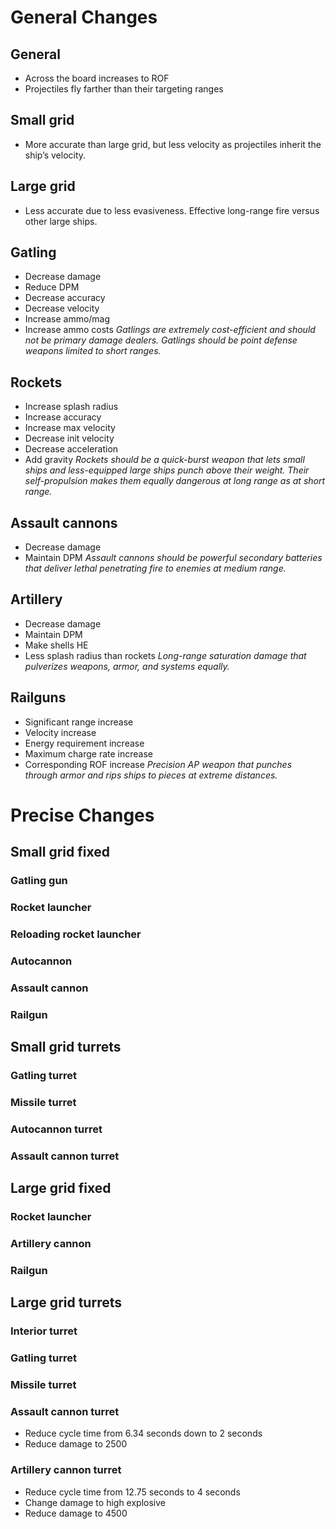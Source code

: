 # General Changes

## General
- Across the board increases to ROF
- Projectiles fly farther than their targeting ranges
## Small grid
- More accurate than large grid, but less velocity as projectiles inherit the ship’s velocity.
## Large grid
- Less accurate due to less evasiveness. Effective long-range fire versus other large ships.
## Gatling
- Decrease damage
 - Reduce DPM
- Decrease accuracy
- Decrease velocity
- Increase ammo/mag
- Increase ammo costs
*Gatlings are extremely cost-efficient and should not be primary damage dealers. Gatlings should be point defense weapons limited to short ranges.*
## Rockets
- Increase splash radius
- Increase accuracy
- Increase max velocity
- Decrease init velocity
- Decrease acceleration
- Add gravity
*Rockets should be a quick-burst weapon that lets small ships and less-equipped large ships punch above their weight. Their self-propulsion makes them equally dangerous at long range as at short range.*
## Assault cannons
- Decrease damage
 - Maintain DPM
*Assault cannons should be powerful secondary batteries that deliver lethal penetrating fire to enemies at medium range.*
## Artillery
- Decrease damage
 - Maintain DPM
- Make shells HE
- Less splash radius than rockets
*Long-range saturation damage that pulverizes weapons, armor, and systems equally.*
## Railguns
- Significant range increase
- Velocity increase
- Energy requirement increase
- Maximum charge rate increase
 - Corresponding ROF increase
*Precision AP weapon that punches through armor and rips ships to pieces at extreme distances.*
# Precise Changes
## Small grid fixed
### Gatling gun
### Rocket launcher
### Reloading rocket launcher
### Autocannon
### Assault cannon
### Railgun
## Small grid turrets
### Gatling turret
### Missile turret
### Autocannon turret
### Assault cannon turret
## Large grid fixed
### Rocket launcher
### Artillery cannon
### Railgun
## Large grid turrets
### Interior turret
### Gatling turret
### Missile turret
### Assault cannon turret
- Reduce cycle time from 6.34 seconds down to 2 seconds
- Reduce damage to 2500
### Artillery cannon turret
- Reduce cycle time from 12.75 seconds to 4 seconds
- Change damage to high explosive
- Reduce damage to 4500
